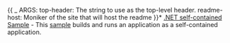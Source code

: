 {{
    _ ARGS:
      top-header: The string to use as the top-level header.
      readme-host: Moniker of the site that will host the readme
}}* [.NET self-contained Sample](https://github.com/dotnet/dotnet-docker/blob/main/samples/dotnetapp/README.md) - This [sample](https://github.com/dotnet/dotnet-docker/blob/main/samples/dotnetapp/Dockerfile.debian-x64-slim) builds and runs an application as a self-contained application.
